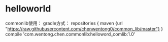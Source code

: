 # helloworld
commonlib使用：
    gradle方式：
        repositories {
             maven {url "https://raw.githubusercontent.com/chenwentong0/common_lib/master"}
        }
        compile 'com.wentong.chen.commonlib:helloword_comlib:1.0'

